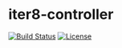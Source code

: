 # iter8-controller

[![Build Status](https://travis-ci.com/iter8-tools/iter8-controller.svg?token=5psZL4yRiEhp2PFCmyzv&branch=master)](https://travis-ci.com/iter8-tools/iter8-controller)
[![License](https://img.shields.io/badge/License-Apache%202.0-blue.svg)](LICENSE)
